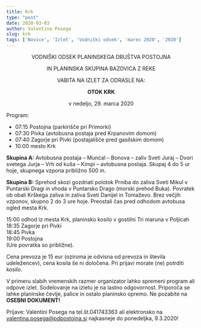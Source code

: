 ```yaml
---
title: Krk
type: "post"
date: 2020-03-03
author: Valentina Posega
slug: krk
tags: ['Novice', 'Izlet', 'Vodniški odsek', 'marec 2020', '2020']
---
```


<center>
VODNIŠKI ODSEK PLANINSKEGA DRUŠTVA POSTOJNA

IN PLANINSKA SKUPINA BAZOVICA Z REKE

VABITA NA IZLET ZA ODRASLE NA:

**OTOK KRK**

v nedeljo, 29. marca 2020
</center>

Program:

- 07:15	Postojna (parkirišče pri Primorki) 
- 07:30	Pivka (avtobusna postaja pred Krpanovim domom) 
- 07:40	Zagorje pri Pivki (postajališče pred gasilskim domom) 
- 10:00	mesto Krk
             
**Skupina A:** Avtobusna postaja – Munćal – Bonova – zaliv Sveti Juraj – Dvori svetega Jurja – Vrh od kuša – Kimpi – avtobusna postaja. Skupaj 4 do 5 ur hoje, skupnega vzpona približno 500 m.

**Skupina B:**  Sprehod skozi gozdnati polotok Prniba do zaliva Sveti Mikul v Puntarski Dragi in vhoda v Puntarsko Drago (morski prehod Buka). Povratek ob obali Krškega zaliva in zaliva Sveti Danijel in Tomaževo. 
Brez večjih vzponov, skupno 2 do 3 ure hoje. Preostali čas pred odhodom avtobusa ogled mesta Krk.

15:00	odhod iz mesta Krk, planinsko kosilo v gostilni Tri maruna v Poljicah</br>
18:35	Zagorje pri Pivki</br>
18:45	Pivka</br>
19:00	Postojna</br>
(Ure povratka so približne).</br>

Cena prevoza je 15 eur (oziroma je odvisna od prevoza in števila udeležencev), cena kosila še ni določena. Pri prijavi morate (ne) potrditi kosilo. 

V primeru slabih vremenskih razmer organizator lahko spremeni program ali odpove izlet. Sodelovanje na izletu je na lastno odgovornost. Priporoča se lahke planinske čevlje, palice in ostalo planinsko opremo. Ne pozabite na **OSEBNI DOKUMENT!**

Prijave: Valentini Posega na tel.št.041743363 ali elektronsko na valentina.posega@pdpostojna.si najkasneje do ponedeljka, 9.3.2020!
